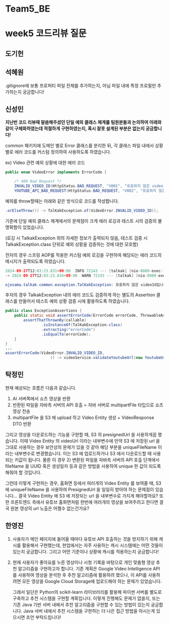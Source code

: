 # Team5_BE

# week5 코드리뷰 질문

## 도기헌

## 석혜원
.gitignore에 보통 프로퍼티 파일 전체를 추가하는지, 아님 파일 내에 특정 프로필만 추가하는지 궁금합니다!

## 신성민
**지난번 코드 리뷰때 말씀해주셨던 단일 예외 클래스 체계를 팀원분들과 논의하여 아래와 같이 구체화하였는데 적절하게 구현하였는지, 혹시 잘못 설계된 부분은 없는지 궁금합니다!**

common 패키지에 도메인 별로 Error 클래스를 분리한 뒤, 각 클래스 파일 내에서 상황 별로 에러 코드를 커스텀 정의하여 사용하도록 하였습니다. 

ex) Video 관련 예외 상황에 대한 에러 코드

```java
public enum VideoError implements ErrorCode {

    /* 400 Bad Request */
    INVALID_VIDEO_ID(HttpStatus.BAD_REQUEST, "V001", "유효하지 않은 videoId입니다."),
    YOUTUBE_API_BAD_REQUEST(HttpStatus.BAD_REQUEST, "V002", "유효하지 않은 유튜브 요청입니다.");
```

예외를 throw할때는 아래와 같은 방식으로 코드를 작성합니다.

```java
.orElseThrow(() -> TalKakException.of(VideoError.INVALID_VIDEO_ID));
```

기존에 단일 예외 클래스 체계에서의 문제점이 크게 에러 로깅과 테스트 시의 검증의 불명확함이 있었습니다.

(로깅 시 TalkakException 외의 자세한 정보가 출력되지 않음, 테스트 검증 시 TalkakException.class 단위로 예외 상황을 검증하는 것에 대한 모호함)

전자의 경우 스프링 AOP를 적용한 커스텀 예외 로깅을 구현하여 해당되는 에러 코드의 메시지가 출력되도록 하였습니다.

```java
2024-09-27T12:03:23.831+09:00  INFO 72143 --- [talkak] [nio-8080-exec-1] o.talkak.common.aop.LoggingAspect        : Enter: ojosama.talkak.video.controller.VideoController.validateYoutubeUrl() with argument[s] = [YoutubeUrlValidationRequest[url=https://www.youtube.com/watch?v=aaaaaaaaaa]]
-> 2024-09-27T12:03:23.834+09:00  WARN 72143 --- [talkak] [nio-8080-exec-1] o.talkak.common.aop.LoggingAspect        : Exception in ojosama.talkak.video.service.VideoService.validateYoutubeUrl() with cause: 유효하지 않은 videoId입니다.

ojosama.talkak.common.exception.TalKakException: 유효하지 않은 videoId입니다.
```

후자의 경우 TalkakException 내의 에러 코드도 검증하게 하는 별도의 Assertion 클래스를 만들어서 테스트 예외 상황 검증 시에 활용하도록 하였습니다.

```java
public class ExceptionAssertions {
    public static void assertErrorCode(ErrorCode errorCode, ThrowableAssert.ThrowingCallable callable) {
        assertThatThrownBy(callable)
                .isInstanceOf(TalKakException.class)
                .extracting("errorCode")
                .isEqualTo(errorCode);
    }
}
...
assertErrorCode(VideoError.INVALID_VIDEO_ID,
                    () -> videoService.validateYoutubeUrl(new YoutubeUrlValidationRequest(url)));
```
## 탁정민
현재 예상되는 흐름은 다음과 같습니다.
1. AI 서버쪽에서 쇼츠 영상을 반환
2. 반환된 파일을 자바측 서버의 API 호출 = 자바 서버로 multipartFile 타입으로 쇼츠 영상 전송
3. multipartFile 을 S3 에 upload 하고 Video Entity 생성 + VideoResponse DTO 반환

그리고 영상을 다운로드하는 기능을 구현할 때, S3 의 presignedUrl 을 사용하게끔 했습니다.
이때 Video Entity 의 videoUrl 이라는 내부변수에 만약 S3 에 저장된 url 을 그대로 사용하는 경우 보안상의 문제가 있을 것 같아 해당 부분을 uniqueFileName 이라는 내부변수로 변경했습니다. 이는 S3 에 업로드하거나 S3 에서 다운로드할 때 사용되는 키값이 됩니다. 물론 이 경우 2) 변환된 파일을 자바측 서버의 API 호출 단계에서 fileName 을 UUID 혹은 생성일자 등과 같은 방법을 사용하여 unique 한 값이 되도록 해줘야 할 것입니다.

그런데 이렇게 구현하는 경우, 홈화면 등에서 여러개의 Video Entity 를 보여줄 때, S3 에 uniqueFileName 을 사용하여 PresignedUrl 을 일일히 받아야 하는 문제점이 있습니다... 결국 Video Entity 에 S3 에 저장되는 url 을 내부변수로 가지게 해야할까요? 또한 프론트엔드 측에서 유튜브 홈화면처럼 한번에 여러개의 영상을 보여주려고 한다면 결국 원본 영상의 url 노출은 어쩔수 없는건가요?
## 한영진
1. 사용자가 메인 페이지에 들어올 때마다 유튜브 API 호출하는 것을 방지하기 위해 캐시를 활용해서 구현했는데, 현업에서는 자주 사용하는 캐시 시스템에는 어떤 것들이 있는지 궁금합니다.
   그리고 어떤 기준이나 상황에 캐시를 적용하는지 궁금합니다!

3. 현재 사용자가 좋아요를 누른 영상이나 시청 기록을 바탕으로 개인 맞춤형 영상 추천 알고리즘을 구현하고자 합니다. 기존 계획은 Google Video Intelligence API를 사용하여 영상을 분석한 후 추천 알고리즘에 활용하려 했으나, 이 API를 사용하려면 모든 영상을 Google Cloud Storage에 업로드해야 하는 문제가 있었습니다.

    그래서 일단은 Python의 scikit-learn 라이브러리를 활용해 파이썬 서버를 별도로 구축하고 추천 시스템을 구현할 계획입니다. 이렇게 진행해도 문제가 없을지, 또는 기존 Java 기반 서버 내에서 추천 알고리즘을 구현할 수 있는 방법이 있는지 궁금합니다. Java 서버 내에서 추천 시스템을 구현하는 더 나은 접근 방법을 아시는게 있으시면 조언 부탁드립니다!
